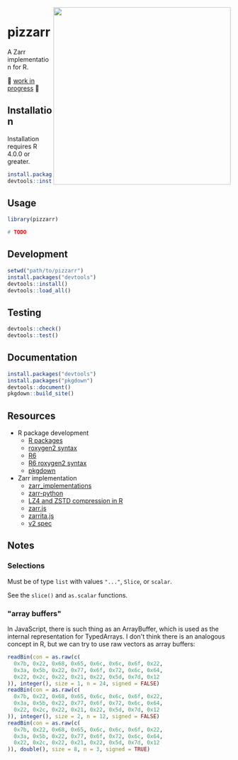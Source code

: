 <img src="https://upload.wikimedia.org/wikipedia/commons/thumb/8/86/Grandma-pizza-01.jpg/640px-Grandma-pizza-01.jpg" width="400" align="right"/> 

# pizzarr

A Zarr implementation for R.

🚧 [work in progress](https://github.com/keller-mark/pizzarr/search?q=TODO) 🚧

## Installation

Installation requires R 4.0.0 or greater.

```r
install.packages("devtools")
devtools::install_github("keller-mark/pizzarr")
```

## Usage

```r
library(pizzarr)

# TODO
```


## Development


```r
setwd("path/to/pizzarr")
install.packages("devtools")
devtools::install()
devtools::load_all()
```

## Testing

```r
devtools::check()
devtools::test()
```

## Documentation

```r
install.packages("devtools")
install.packages("pkgdown")
devtools::document()
pkgdown::build_site()
```

## Resources

- R package development
  - [R packages](https://r-pkgs.org/)
  - [roxygen2 syntax](https://cran.r-project.org/web/packages/roxygen2/vignettes/rd-formatting.html)
  - [R6](https://r6.r-lib.org/index.html)
  - [R6 roxygen2 syntax](https://www.tidyverse.org/blog/2019/11/roxygen2-7-0-0/#r6-documentation)
  - [pkgdown](https://pkgdown.r-lib.org/)
- Zarr implementation
  - [zarr_implementations](https://github.com/zarr-developers/zarr_implementations)
  - [zarr-python](https://github.com/zarr-developers/zarr-python)
  - [LZ4 and ZSTD compression in R](https://github.com/traversc/qs)
  - [zarr.js](https://github.com/gzuidhof/zarr.js)
  - [zarrita.js](https://github.com/manzt/zarrita.js)
  - [v2 spec](https://zarr.readthedocs.io/en/stable/spec/v2.html)
  
## Notes

### Selections

Must be of type `list` with values `"..."`, `Slice`, or `scalar`.

See the `slice()` and `as.scalar` functions.

### "array buffers"

In JavaScript, there is such thing as an ArrayBuffer, which is used as the internal representation for TypedArrays.
I don't think there is an analogous concept in R, but we can try to use raw vectors as array buffers:

```R
readBin(con = as.raw(c(
  0x7b, 0x22, 0x68, 0x65, 0x6c, 0x6c, 0x6f, 0x22,
  0x3a, 0x5b, 0x22, 0x77, 0x6f, 0x72, 0x6c, 0x64,
  0x22, 0x2c, 0x22, 0x21, 0x22, 0x5d, 0x7d, 0x12
)), integer(), size = 1, n = 24, signed = FALSE)
readBin(con = as.raw(c(
  0x7b, 0x22, 0x68, 0x65, 0x6c, 0x6c, 0x6f, 0x22,
  0x3a, 0x5b, 0x22, 0x77, 0x6f, 0x72, 0x6c, 0x64,
  0x22, 0x2c, 0x22, 0x21, 0x22, 0x5d, 0x7d, 0x12
)), integer(), size = 2, n = 12, signed = FALSE)
readBin(con = as.raw(c(
  0x7b, 0x22, 0x68, 0x65, 0x6c, 0x6c, 0x6f, 0x22,
  0x3a, 0x5b, 0x22, 0x77, 0x6f, 0x72, 0x6c, 0x64,
  0x22, 0x2c, 0x22, 0x21, 0x22, 0x5d, 0x7d, 0x12
)), double(), size = 8, n = 3, signed = TRUE)
```


